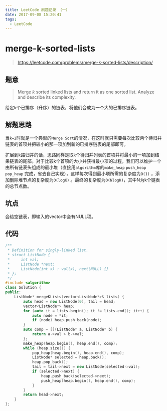 ```yaml
---
title: LeetCode 刷题记录 （一）
date: 2017-09-08 15:20:41
tags:
  - LeetCode
---
```


# merge-k-sorted-lists

> https://leetcode.com/problems/merge-k-sorted-lists/description/

## 题意

> Merge *k* sorted linked lists and return it as one sorted list. Analyze and describe its complexity.

给定k个已排序（升序）的链表，将他们合成为一个大的已排序链表。

## 解题思路

当`k=2`时就是一个典型的`Merge Sort`的情况，在这时就只需要每次比较两个待归并链表的首项并把较小的那一项加到新的已排序链表的尾部即可。

扩展到k路归并的话，思路同样是取k个待归并列表的首项并将最小的一项加到结果链表的尾部。对于比较k个首项的大小并获得最小项的过程，我们可以维护一个由所有链表头组成的最小堆（直接用`algorithm`库的`make_heap` `push_heap` `pop_heap` 完成，省去自己实现），这样每次得到最小项所需的复杂度为`O(1)` ，添加删除堆节点的复杂度为`O(logK)` 。最终的复杂度为`O(NlogK)`，其中N为k个链表的总节点数。

## 坑点

会给空链表，即输入的vector中会有NULL项。

## 代码

```c++
/**
 * Definition for singly-linked list.
 * struct ListNode {
 *     int val;
 *     ListNode *next;
 *     ListNode(int x) : val(x), next(NULL) {}
 * };
 */
#include <algorithm>
class Solution {
public:
    ListNode* mergeKLists(vector<ListNode*>& lists) {
        auto head = new ListNode(0), tail = head;
        vector<ListNode*> heap;
        for (auto it = lists.begin(); it != lists.end(); it++) {
            auto node = *it;
            if (node) heap.push_back(node);
        }
        auto comp = [](ListNode* a, ListNode* b) {
            return a->val > b->val;
        };
        make_heap(heap.begin(), heap.end(), comp);
        while (heap.size()) {
            pop_heap(heap.begin(), heap.end(), comp);
            ListNode* selected = heap.back();
            heap.pop_back();
            tail = tail->next = new ListNode(selected->val);
            if (selected->next) {
                heap.push_back(selected->next);
                push_heap(heap.begin(), heap.end(), comp);
            }
        }
        return head->next;
    }
};
```

